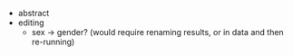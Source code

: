 
* abstract
* editing
    * sex -> gender? (would require renaming results, or in data and then re-running)

